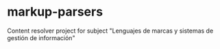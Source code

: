 # markup-parsers
Content resolver project for subject "Lenguajes de marcas y sistemas de gestión de información"
